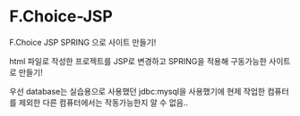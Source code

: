 # F.Choice-JSP
F.Choice JSP SPRING 으로 사이트 만들기!


html 파일로 작성한 프로젝트를 
JSP로 변경하고 SPRING을 적용해 구동가능한 사이트로 만들기!

우선 database는 실습용으로 사용했던 jdbc:mysql을 사용했기에  현제 작업한 컴퓨터를 제외한 다른 컴퓨터에서는 작동가능한지 알 수 없음..
